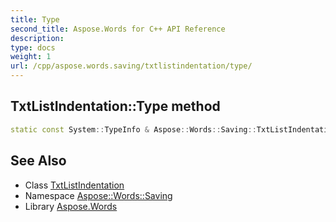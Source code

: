 ```yaml
---
title: Type
second_title: Aspose.Words for C++ API Reference
description: 
type: docs
weight: 1
url: /cpp/aspose.words.saving/txtlistindentation/type/
---
```

## TxtListIndentation::Type method




```cpp
static const System::TypeInfo & Aspose::Words::Saving::TxtListIndentation::Type()
```

## See Also

* Class [TxtListIndentation](../)
* Namespace [Aspose::Words::Saving](../../)
* Library [Aspose.Words](../../../)
